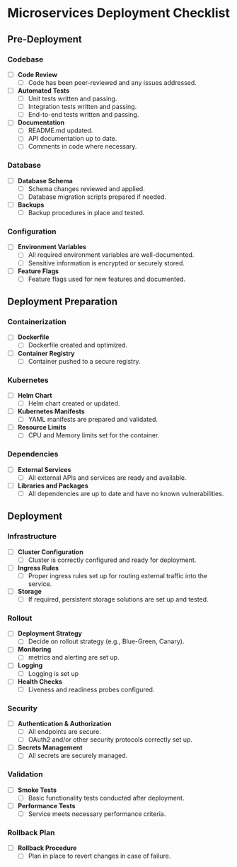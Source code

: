 ﻿# Microservices Deployment Checklist

## Pre-Deployment

### Codebase

- [ ] **Code Review**
    - [ ] Code has been peer-reviewed and any issues addressed.

- [ ] **Automated Tests**
    - [ ] Unit tests written and passing.
    - [ ] Integration tests written and passing.
    - [ ] End-to-end tests written and passing.

- [ ] **Documentation**
    - [ ] README.md updated.
    - [ ] API documentation up to date.
    - [ ] Comments in code where necessary.

### Database

- [ ] **Database Schema**
    - [ ] Schema changes reviewed and applied.
    - [ ] Database migration scripts prepared if needed.

- [ ] **Backups**
    - [ ] Backup procedures in place and tested.

### Configuration

- [ ] **Environment Variables**
    - [ ] All required environment variables are well-documented.
    - [ ] Sensitive information is encrypted or securely stored.

- [ ] **Feature Flags**
    - [ ] Feature flags used for new features and documented.

## Deployment Preparation

### Containerization

- [ ] **Dockerfile**
    - [ ] Dockerfile created and optimized.

- [ ] **Container Registry**
    - [ ] Container pushed to a secure registry.

### Kubernetes

- [ ] **Helm Chart**
    - [ ] Helm chart created or updated.

- [ ] **Kubernetes Manifests**
    - [ ] YAML manifests are prepared and validated.

- [ ] **Resource Limits**
    - [ ] CPU and Memory limits set for the container.

### Dependencies

- [ ] **External Services**
    - [ ] All external APIs and services are ready and available.

- [ ] **Libraries and Packages**
    - [ ] All dependencies are up to date and have no known vulnerabilities.

## Deployment

### Infrastructure

- [ ] **Cluster Configuration**
    - [ ] Cluster is correctly configured and ready for deployment.

- [ ] **Ingress Rules**
    - [ ] Proper ingress rules set up for routing external traffic into the service.

- [ ] **Storage**
    - [ ] If required, persistent storage solutions are set up and tested.

### Rollout

- [ ] **Deployment Strategy**
    - [ ] Decide on rollout strategy (e.g., Blue-Green, Canary).

- [ ] **Monitoring**
    - [ ] metrics and alerting are set up.
    
- [ ] **Logging**
    - [ ]  Logging is set up

- [ ] **Health Checks**
    - [ ] Liveness and readiness probes configured.

### Security

- [ ] **Authentication & Authorization**
    - [ ] All endpoints are secure.
    - [ ] OAuth2 and/or other security protocols correctly set up.

- [ ] **Secrets Management**
    - [ ] All secrets are securely managed.

### Validation

- [ ] **Smoke Tests**
    - [ ] Basic functionality tests conducted after deployment.

- [ ] **Performance Tests**
    - [ ] Service meets necessary performance criteria.

### Rollback Plan

- [ ] **Rollback Procedure**
    - [ ] Plan in place to revert changes in case of failure.

